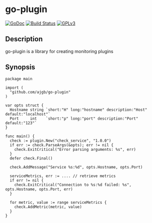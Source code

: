 # go-plugin

[![GoDoc](https://godoc.org/github.com/ajgb/go-plugin?status.png)][godoc]
[![Build Status](https://travis-ci.org/ajgb/go-plugin.svg?branch=master)][travis]
[![GPLv3](https://img.shields.io/badge/licence-GPLv3-green.svg)][license]

[travis]: https://travis-ci.org/ajgb/go-plugin
[license]: https://github.com/ajgb/go-plugin/blob/master/LICENSE
[godoc]: https://godoc.org/github.com/ajgb/go-plugin

## Description

go-plugin is a library for creating monitoring plugins

## Synopsis

    package main

    import (
      "github.com/ajgb/go-plugin"
    )
    
    var opts struct {
      Hostname string `short:"H" long:"hostname" description:"Host" default:"localhost"`
      Port     int    `short:"p" long:"port" description:"Port" default:"123"`
    }

    func main() {
      check := plugin.New("check_service", "1.0.0")
      if err := check.ParseArgs(&opts); err != nil {
        check.ExitCritical("Error parsing arguments: %s", err)
      }
      defer check.Final()

      check.AddMessage("Service %s:%d", opts.Hostname, opts.Port)

      serviceMetrics, err := .... // retrieve metrics
      if err != nil {
        check.ExitCritical("Connection to %s:%d failed: %s", opts.Hostname, opts.Port, err)
      }
    
      for metric, value := range serviceMetrics {
        check.AddMetric(metric, value)
      }
    }
